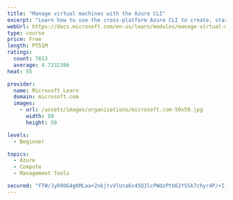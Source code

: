 ```yaml
---
title: "Manage virtual machines with the Azure CLI"
excerpt: "Learn how to use the cross-platform Azure CLI to create, start, stop, and perform other management tasks related to virtual machines in Azure."
webUrl: https://docs.microsoft.com/en-us/learn/modules/manage-virtual-machines-with-azure-cli/
type: course
price: Free
length: PT51M
ratings:
  count: 7613
  average: 4.7232366
heat: 55

provider:
  name: Microsoft Learn
  domain: microsoft.com
  images:
    - url: /assets/images/organizations/microsoft.com-50x50.jpg
      width: 50
      height: 50

levels:
  - Beginner

topics:
  - Azure
  - Compute
  - Management Tools

secured: "FTW/JyR9OG4gKMLaa+2nkjtvVlUca6c45Q3lcPWdzPtb62YSSk7chyr4P/+I18r7yOc9LQiheO5GmbIhgLVBlth+GVJrDmbHIOxKq2Nxm1e/FRVr6dK7stdmCHqsb09YLalu+qq5KklSEVhoJaqe095i2hNYDWelz2ypc7rYVQLyw8RBuj9E3oWpBhpyFuKzrqLHUPgAjMvoLlUlwMb4SpsJAiXy/JcXiA/nSdXdP6W5YpfA81pZvMQY2sJQFZIkYNQ6WduIoC+yLX/l79xoc0brNcfSJPYZtVPUGImRPAu/8zE7i2CFOskaeg3ed2ge1/ZxiXAfq+19swmAz90walHjp0v0sjvcYJoPB4vPJD7uv4AfsDeSTT+tDjGTSsp5Gw1Dtj1ggWl3Pv6kGNSy3n2PJWakxSSYdAA4R2FUN8o=;rFMlfFaClmuKhhs+knLyHg=="
---
```


